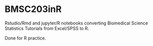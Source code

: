 # BMSC203inR
Rstudio/Rmd and jupyter/R notebooks converting Biomedical Science Statistics Tutorials from Excel/SPSS to R.

Done for R practice.

